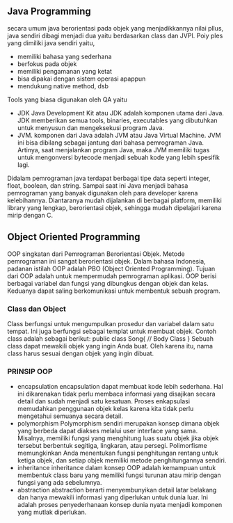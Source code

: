 ## Java Programming

secara umum java berorientasi pada objek yang menjadikkannya nilai pllus, java sendiri dibagi menjadi dua yaitu berdasarkan class dan JVPI. Poiy ples yang dimiliki java sendiri yaitu,
- memiliki bahasa yang sederhana
- berfokus pada objek
- memiliki pengamanan yang ketat
- bisa dipakai dengan sistem operasi apappun
- mendukung native method, dsb

Tools yang biasa digunakan oleh QA yaitu
- JDK
  Java Development Kit atau JDK adalah komponen utama dari Java. JDK memberikan semua tools, binaries, executables yang dibutuhkan untuk menyusun dan mengeksekusi program Java.
- JVM.
  komponen dari Java adalah JVM atau Java Virtual Machine. JVM ini bisa dibilang sebagai jantung dari bahasa pemrograman Java. Artinya, saat menjalankan program Java, maka JVM memiliki tugas untuk mengonversi bytecode menjadi sebuah kode yang lebih spesifik lagi.

 Didalam pemrograman java terdapat berbagai tipe data seperti integer, float, boolean, dan string. Sampai saat ini Java menjadi bahasa pemrograman yang banyak digunakan oleh para developer karena kelebihannya. Diantaranya mudah dijalankan di berbagai platform, memiliki library yang lengkap, berorientasi objek, sehingga mudah dipelajari karena mirip dengan C.

## Object Oriented Programming

OOP singkatan dari Pemrograman Berorientasi Objek. Metode pemrograman  ini sangat berorientasi  objek. Dalam bahasa Indonesia, padanan istilah  OOP adalah PBO (Object Oriented Programming). Tujuan dari OOP adalah untuk mempermudah pemrograman aplikasi. OOP berisi berbagai variabel dan fungsi yang dibungkus dengan objek dan kelas. Keduanya dapat saling berkomunikasi untuk membentuk sebuah program.
### Class dan Object
Class berfungsi untuk mengumpulkan prosedur dan variabel dalam satu tempat. Ini juga berfungsi sebagai templat untuk membuat objek. Contoh class adalah sebagai berikut:
public class Song{
// Body Class
}
Sebuah class dapat mewakili objek yang ingin Anda buat. Oleh karena itu,  nama class harus sesuai dengan objek yang ingin dibuat.

### PRINSIP OOP
- encapsulation
  encapsulation dapat membuat kode lebih sederhana. Hal ini dikarenakan tidak perlu membaca informasi yang disajikan secara detail dan sudah menjadi satu kesatuan. Proses enkapsulasi memudahkan penggunaan objek kelas karena kita tidak perlu mengetahui semuanya secara detail.
- polymorphism
  Polymorphism sendiri merupakan konsep dimana objek yang berbeda dapat diakses melalui user interface yang sama. Misalnya, memiliki fungsi yang menghitung luas suatu objek jika objek tersebut berbentuk segitiga, lingkaran, atau persegi. Polimorfisme memungkinkan Anda menentukan fungsi penghitungan rentang untuk ketiga objek, dan setiap objek memiliki metode penghitungannya sendiri.
- inheritance
  inheritance dalam konsep OOP adalah kemampuan untuk membentuk class baru yang memiliki fungsi turunan atau mirip dengan fungsi yang ada sebelumnya.
- abstraction
  abstraction berarti menyembunyikan detail latar belakang dan hanya mewakili informasi yang diperlukan untuk dunia luar. Ini adalah proses penyederhanaan konsep dunia nyata menjadi komponen yang mutlak diperlukan.
